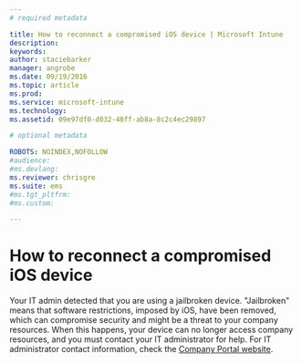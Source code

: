 ```yaml
---
# required metadata

title: How to reconnect a compromised iOS device | Microsoft Intune
description:
keywords:
author: staciebarker
manager: angrobe
ms.date: 09/19/2016
ms.topic: article
ms.prod:
ms.service: microsoft-intune
ms.technology:
ms.assetid: 09e97df0-d032-48ff-ab8a-8c2c4ec29897

# optional metadata

ROBOTS: NOINDEX,NOFOLLOW
#audience:
#ms.devlang:
ms.reviewer: chrisgre
ms.suite: ems
#ms.tgt_pltfrm:
#ms.custom:

---
```


# How to reconnect a compromised iOS device
Your IT admin detected that you are using a jailbroken device. "Jailbroken" means that software restrictions, imposed by iOS, have been removed, which can compromise security and might be a threat to your company resources. When this happens, your device can no longer access company resources, and you must contact your IT administrator for help. For IT administrator contact information, check the [Company Portal website](http://portal.manage.microsoft.com).

